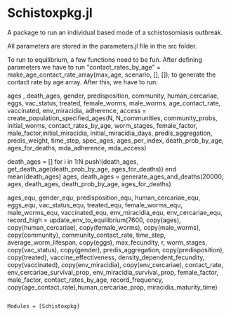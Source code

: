 # Schistoxpkg.jl

A package to run an individual based mode of a schistosomiasis outbreak. 

All parameters are stored in the parameters.jl file in the src folder.

To run to equilibrium, a few functions need to be fun. After defining parameters we have to run "contact_rates_by_age" = make_age_contact_rate_array(max_age, scenario, [], []); to generate the contact rate by age array. After this, we have to run:

ages , death_ages, gender, predisposition, community,
   human_cercariae, eggs, vac_status,
   treated, female_worms, male_worms, age_contact_rate,
   vaccinated, env_miracidia, adherence, access = 
   create_population_specified_ages(N, N_communities, community_probs, initial_worms, contact_rates_by_age,
                worm_stages, female_factor, male_factor,initial_miracidia,
                initial_miracidia_days, predis_aggregation, predis_weight,
                time_step,
                spec_ages, ages_per_index, death_prob_by_age, ages_for_deaths,
                mda_adherence, mda_access)

death_ages = []
for i in 1:N
     push!(death_ages, get_death_age(death_prob_by_age, ages_for_deaths))
end
mean(death_ages)
ages, death_ages = generate_ages_and_deaths(20000, ages, death_ages, death_prob_by_age, ages_for_deaths)

ages_equ, gender_equ, predisposition_equ,  human_cercariae_equ, eggs_equ,
vac_status_equ, treated_equ, female_worms_equ, male_worms_equ,
vaccinated_equ, env_miracidia_equ, env_cercariae_equ, record_high =
    update_env_to_equilibrium(7600, copy(ages), copy(human_cercariae), copy(female_worms), copy(male_worms),
    copy(community), community_contact_rate,
        time_step, average_worm_lifespan,
        copy(eggs), max_fecundity, r, worm_stages,
        copy(vac_status), copy(gender), predis_aggregation,
        copy(predisposition), copy(treated), vaccine_effectiveness,
        density_dependent_fecundity, copy(vaccinated), copy(env_miracidia),
        copy(env_cercariae), contact_rate, env_cercariae_survival_prop, env_miracidia_survival_prop,
        female_factor, male_factor, contact_rates_by_age, record_frequency, copy(age_contact_rate),human_cercariae_prop,
        miracidia_maturity_time)

```@index
```

```@autodocs
Modules = [Schistoxpkg]
```
